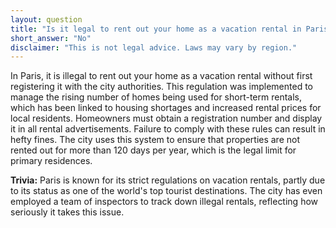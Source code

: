 ```yaml
---
layout: question
title: "Is it legal to rent out your home as a vacation rental in Paris without registering?"
short_answer: "No"
disclaimer: "This is not legal advice. Laws may vary by region."
---
```


In Paris, it is illegal to rent out your home as a vacation rental without first registering it with the city authorities. This regulation was implemented to manage the rising number of homes being used for short-term rentals, which has been linked to housing shortages and increased rental prices for local residents. Homeowners must obtain a registration number and display it in all rental advertisements. Failure to comply with these rules can result in hefty fines. The city uses this system to ensure that properties are not rented out for more than 120 days per year, which is the legal limit for primary residences.

**Trivia:** Paris is known for its strict regulations on vacation rentals, partly due to its status as one of the world's top tourist destinations. The city has even employed a team of inspectors to track down illegal rentals, reflecting how seriously it takes this issue.
